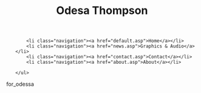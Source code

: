 	
<head>
	<title> Odessa Emmanuelle Thompson </title>
	<link rel="stylesheet" type="text/css" href="main.css">
<head>
	
<header>
	<h1>Odesa Thompson</h1>
</header>

<div class="navtop">	
<nav>
	<ul>
	
		<li class="navigation"><a href="default.asp">Home</a></li>
  		<li class="navigation"><a href="news.asp">Graphics & Audio</a></li>
  		<li class="navigation"><a href="contact.asp">Contact</a></li>
  		<li class="navigation"><a href="about.asp">About</a></li>
	
	</ul>
</nav>
</div>

<body>
    <p class="textmain">for_odessa</p>
</body>



